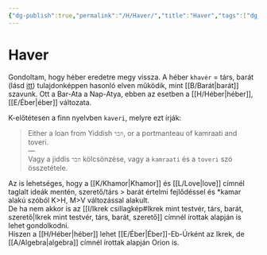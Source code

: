 ```yaml
---
{"dg-publish":true,"permalink":"/H/Haver/","title":"Haver","tags":["dg_uploaded"],"created":"2023-10-17T03:07","updated":"2023-11-10T06:43"}
---
```



# Haver

Gondoltam, hogy héber eredetre megy vissza. A héber `khavér` = társ, barát (lásd [itt](https://hu.wiktionary.org/wiki/%D7%97%D7%91%D7%A8)) tulajdonképpen hasonló elven működik, mint [[B/Barát\|barát]] szavunk. Ott a Bar-Ata a Nap-Atya, ebben az esetben a [[H/Héber\|héber]], [[E/Éber\|éber]] változata.  

K-előtétesen a finn nyelvben `kaveri`, melyre ezt írják:  
> Either a loan from Yiddish `חבֿר`, or a portmanteau of kamraati and toveri.  
> —  
> Vagy a jiddis `חבֿר` kölcsönzése, vagy a `kamraati` és a `toveri` szó összetétele.  

Az is lehetséges, hogy a [[K/Khamor\|Khamor]] és [[L/Love\|love]] címnél taglalt ideák mentén, szerető/társ > barát értelmi fejlődéssel és \*kamar alakú szóból K>H, M>V változással alakult.  
De ha nem akkor is az [[I/Ikrek csillagkép#Ikrek mint testvér, társ, barát, szerető\|Ikrek mint testvér, társ, barát, szerető]] címnél írottak alapján is lehet gondolkodni.  
Hiszen a [[H/Héber\|héber]] lehet [[E/Éber\|Éber]]-Eb-Úrként az Ikrek, de [[A/Algebra\|algebra]] címnél írottak alapján Orion is.  